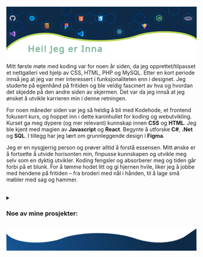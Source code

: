 ![Github Profile of Inna Aleksenitser](./images/header.svg)
Mitt første møte med koding var for noen år siden, da jeg opprettet/tilpasset et nettgalleri ved hjelp av CSS, HTML, PHP og MySQL. Etter en kort periode innså jeg at jeg var mer interessert i funksjonaliteten enn i designet. Jeg studerte på egenhånd på fritiden og ble veldig fascinert av hva og hvordan det skjedde på den andre siden av skjermen. Det var da jeg innså at jeg ønsket å utvikle karrieren min i denne retningen.

For noen måneder siden var jeg så heldig å bli med Kodehode, et frontend fokusert kurs, og hoppet inn i dette kaninhullet for koding og webutvikling. Kurset ga meg dypere (og mer relevant) kunnskap innen **CSS** og **HTML**. Jeg ble kjent med magien av **Javascript** og **React**. Begynte å utforske **C#**, **.Net** og **SQL**. I tillegg har jeg lært om grunnleggende design i **Figma**.

Jeg er en nysgjerrig person og prøver alltid å forstå essensen. Mitt ønske er å fortsette å utvide horisonten min, finpusse kunnskapen og utvikle meg selv som en dyktig utvikler.
Koding fengsler og absorberer meg og tiden går forbi på et blunk. For å tømme hodet litt og gi hjernen hvile, liker jeg å jobbe med hendene på fritiden – fra broderi med nål i hånden, til å lage små møbler med sag og hammer.  
<br />

<details>
<summary> <h3> Noe av mine prosjekter: </h3> </summary>
<br />
 
|       |      	|
|:---:	|:----	|
|  [![Quiz](./images/projects/quiz.jpg "Quiz - C# prosjekt")](https://github.com/Inna-B10/QuizFormApp)  | **Quiz** _(C#)_ <br/>En enkel C#-app som kjører quiz og viser resultatet til slutt.<br>Utformet med Windows.Forms.<br>[GitHub](https://github.com/Inna-B10/QuizFormApp) |
|  [![Enhetsregisteret](./images/projects/enhetsregisteret.jpg "Enhetsregisteret - API prosjekt")](https://github.com/Inna-B10/Enhetsregisteret-project)  |  **Enhetsregisteret** _(React + Vite)_ <br/>Applikasjonen i React som gjør en spørring mot Brønnøysundregistrene sitt API og presenterer en liste over bedriftene som ble funnet.<br>[GitHub](https://github.com/Inna-B10/Enhetsregisteret-project) \| [Netlify](https://enhetsregisteret-project.netlify.app/)  |
|  [![The farm](./images/projects/farm.jpg "The farm \"Natural Bliss\"")](https://github.com/Inna-B10/The-farm---Natural-Bliss)  |   **Farm \"Natural Bliss\"** _(HTML + CSS)_ <br/>Open topic: design a visually appealing, user-friendly website for client.<br> Chosen topic - Farm.<br>[Github](https://github.com/Inna-B10/The-farm---Natural-Bliss) \| [Netlify](https://github.com/Inna-B10/The-farm---Natural-Bliss) |
|    [![Free games](./images/projects/games.jpg "Free games - API prosjekt")](https://github.com/Inna-B10/JS-API-PROJECT) 	|   **Free games** _(Javascript API) Group Project_ <br/> A website that displays information retrieved from an API AND/OR USES the information retrieved to display something.<br>[GitHub](https://github.com/Inna-B10/JS-API-PROJECT) \| [Netlify](https://js-api-group-project.netlify.app) 	|
|   [![Soundboard](./images/projects/soundboard.jpg "Soundboard")](https://github.com/Inna-B10/Soundboard)  	|   **Soundboard** _(Vanilla Javascript)_ <br/> Creating a soundboard with eventlisteners that are activated when pressing keyboard keys and style properly so it actually looks like a soundboard!<br>[GitHub](https://github.com/Inna-B10/Soundboard) \| [Netlify](https://soundboard-innab10.netlify.app)  	|
|   [![TextilePod](./images/projects/textilePod.jpg "TextilePod - Group prosjekt")](https://github.com/Inna-B10/Textile-Pod) 	|   **TextilePod** _(HTML + CSS) Group Project_ <br/> An engaging and visually appealing homepage that introduces Textile POD using HTML, CSS. Mission of the business is to bring awareness in the city to recycle clothes.<br>[GitHub](https://github.com/Inna-B10/Textile-Pod) \| [Netlify](https://textile-pod.netlify.app/)  	| 
|   [![Todo list](./images/projects/todo.jpg "Todo list")](https://github.com/Inna-B10/Advanced-Todo-list)  	|   **Todo list** _(Vanilla Javascript)_ <br/> Todo List application using JavaScript, HTML and CSS. A user has the ability to add, edit, filter, and remove items from both the list and local storage.<br>[GitHub](https://github.com/Inna-B10/Advanced-Todo-list) \| [Netlify](https://advanced-todo-list-my-innab10.netlify.app/) 	|

</details>

![footer wave](./images/footer.svg)

<!--

🛠 Jeg jobber for tiden med denne siden

**Inna-B10/Inna-B10** is a ✨ _special_ ✨ repository because its `README.md` (this file) appears on your GitHub profile.

Here are some ideas to get you started:

- 🔭 I’m currently working on ...
- 🌱 I’m currently learning ...
- 👯 I’m looking to collaborate on ...
- 🤔 I’m looking for help with ...
- 💬 Ask me about ...
- 📫 How to reach me: ...
- 😄 Pronouns: ...
- ⚡ Fun fact: ...
- 👋
  -->
